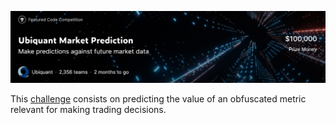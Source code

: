 <p align="center">
  <img src="https://github.com/DavideStenner/Kaggle/blob/master/Ubiquant Market Prediction/image.png" />
</p>

This [challenge](https://www.kaggle.com/competitions/ubiquant-market-prediction) consists on predicting the value of an obfuscated metric relevant for making trading decisions.